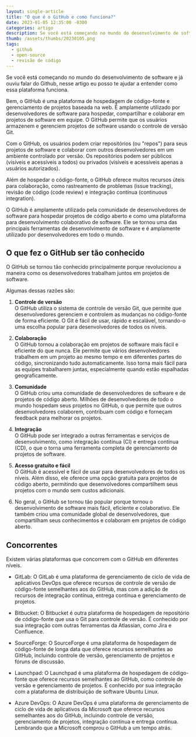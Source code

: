 ```yaml
---
layout: single-article
title: "O que é o GitHub e como funciona?"
date: 2023-01-05 12:35:00 -0300
categories: artigo
description: Se você está começando no mundo do desenvolvimento de software e já ouviu falar do Github, nesse artigo eu posso te ajudar a entender como essa plataforma funciona.
thumb: /assets/thumbs/20230105.png
tags:
  - github
  - open-source
  - revisão de código
---
```


Se você está começando no mundo do desenvolvimento de software e já ouviu falar do Github, nesse artigo eu posso te ajudar a entender como essa plataforma funciona.

Bem, o GitHub é uma plataforma de hospedagem de código-fonte e gerenciamento de projetos baseada na web. É amplamente utilizado por desenvolvedores de software para hospedar, compartilhar e colaborar em projetos de software em equipe. O GitHub permite que os usuários armazenem e gerenciem projetos de software usando o controle de versão Git.

Com o GitHub, os usuários podem criar repositórios (ou "repos") para seus projetos de software e colaborar com outros desenvolvedores em um ambiente controlado por versão. Os repositórios podem ser públicos (visíveis e acessíveis a todos) ou privados (visíveis e acessíveis apenas a usuários autorizados).

Além de hospedar o código-fonte, o GitHub oferece muitos recursos úteis para colaboração, como rastreamento de problemas (issue tracking), revisão de código (code review) e integração contínua (continuous integration).

O GitHub é amplamente utilizado pela comunidade de desenvolvedores de software para hospedar projetos de código aberto e como uma plataforma para desenvolvimento colaborativo de software. Ele se tornou uma das principais ferramentas de desenvolvimento de software e é amplamente utilizado por desenvolvedores em todo o mundo.

## O que fez o GitHub ser tão conhecido

O GitHub se tornou tão conhecido principalmente porque revolucionou a maneira como os desenvolvedores trabalham juntos em projetos de software.

Algumas dessas razões são:

1. **Controle de versão**<br>
O GitHub utiliza o sistema de controle de versão Git, que permite que desenvolvedores gerenciem e controlem as mudanças no código-fonte de forma eficiente. O Git é fácil de usar, rápido e escalável, tornando-o uma escolha popular para desenvolvedores de todos os níveis.

2. **Colaboração**<br>
O GitHub tornou a colaboração em projetos de software mais fácil e eficiente do que nunca. Ele permite que vários desenvolvedores trabalhem em um projeto ao mesmo tempo e em diferentes partes do código, sincronizando tudo automaticamente. Isso torna mais fácil para as equipes trabalharem juntas, especialmente quando estão espalhadas geograficamente.

3. **Comunidade**<br>
O GitHub criou uma comunidade de desenvolvedores de software e de projetos de código aberto. Milhões de desenvolvedores de todo o mundo hospedam seus projetos no GitHub, o que permite que outros desenvolvedores colaborem, contribuam com código e forneçam feedback para melhorar os projetos.

4. **Integração**<br>
O GitHub pode ser integrado a outras ferramentas e serviços de desenvolvimento, como integração contínua (CI) e entrega contínua (CD), o que o torna uma ferramenta completa de gerenciamento de projetos de software.

5. **Acesso gratuito e fácil**<br>
O GitHub é acessível e fácil de usar para desenvolvedores de todos os níveis. Além disso, ele oferece uma opção gratuita para projetos de código aberto, permitindo que desenvolvedores compartilhem seus projetos com o mundo sem custos adicionais.

6. No geral, o GitHub se tornou tão popular porque tornou o desenvolvimento de software mais fácil, eficiente e colaborativo. Ele também criou uma comunidade global de desenvolvedores, que compartilham seus conhecimentos e colaboram em projetos de código aberto.

## Concorrentes

Existem várias plataformas que concorrem com o GitHub em diferentes níveis.

- GitLab: O GitLab é uma plataforma de gerenciamento de ciclo de vida de aplicativos DevOps que oferece recursos de controle de versão de código-fonte semelhantes aos do GitHub, mas com a adição de recursos de integração contínua, entrega contínua e gerenciamento de projetos.

- Bitbucket: O Bitbucket é outra plataforma de hospedagem de repositório de código-fonte que usa o Git para controle de versão. É conhecido por sua integração com outras ferramentas da Atlassian, como Jira e Confluence.

- SourceForge: O SourceForge é uma plataforma de hospedagem de código-fonte de longa data que oferece recursos semelhantes ao GitHub, incluindo controle de versão, gerenciamento de projetos e fóruns de discussão.

- Launchpad: O Launchpad é uma plataforma de hospedagem de código-fonte que oferece recursos semelhantes ao GitHub, como controle de versão e gerenciamento de projetos. É conhecido por sua integração com a plataforma de distribuição de software Ubuntu Linux.

- Azure DevOps: O Azure DevOps é uma plataforma de gerenciamento de ciclo de vida de aplicativos da Microsoft que oferece recursos semelhantes aos do GitHub, incluindo controle de versão, gerenciamento de projetos, integração contínua e entrega contínua. Lembrando que a Microsoft comprou o GitHub a um tempo atrás.